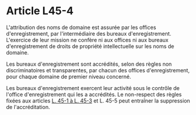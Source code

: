 # Article L45-4

L'attribution des noms de domaine est assurée par les offices d'enregistrement, par l'intermédiaire des bureaux d'enregistrement. L'exercice de leur mission ne confère ni aux offices ni aux bureaux d'enregistrement de droits de propriété intellectuelle sur les noms de domaine. 

Les bureaux d'enregistrement sont accrédités, selon des règles non discriminatoires et transparentes, par chacun des offices d'enregistrement, pour chaque domaine de premier niveau concerné. 

Les bureaux d'enregistrement exercent leur activité sous le contrôle de l'office d'enregistrement qui les a accrédités. Le non-respect des règles fixées aux articles [L. 45-1 à L. 45-3][1] et L. 45-5 peut entraîner la suppression de l'accréditation.

 [1]: /affichCodeArticle.do?cidTexte=LEGITEXT000006070987&idArticle=LEGIARTI000006465474&dateTexte=&categorieLien=cid